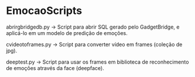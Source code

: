 # EmocaoScripts

abrirgbridgedb.py -> Script para abrir SQL gerado pelo GadgetBridge, e aplicá-lo em um modelo de predição de emoções.

cvideotoframes.py -> Script para converter vídeo em frames (coleção de jpg).

deeptest.py -> Script para usar os frames em biblioteca de reconhecimento de emoções através da face (deepface).
